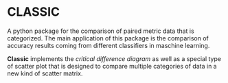 # CLASSIC
A python package for the comparison of paired metric data that is categorized.
The main application of this package is the comparison of accuracy results coming from different
classifiers in maschine learning.

__Classic__ implements the *critical difference diagram* as well as a special type of scatter plot
that is designed to compare multiple categories of data in a new kind of scatter matrix.
